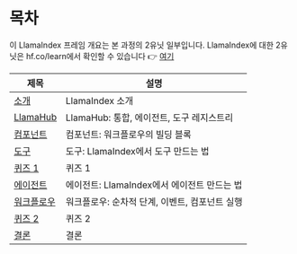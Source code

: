 # 목차

이 LlamaIndex 프레임 개요는 본 과정의 2유닛 일부입니다. LlamaIndex에 대한 2유닛은 hf.co/learn에서 확인할 수 있습니다 👉 <a href="https://hf.co/learn/agents-course/unit2/llama-index/introduction">여기</a>

| 제목 | 설명 |
| --- | --- |
| [소개](introduction.mdx) | LlamaIndex 소개 |
| [LlamaHub](llama-hub.mdx) | LlamaHub: 통합, 에이전트, 도구 레지스트리 |
| [컴포넌트](components.mdx) | 컴포넌트: 워크플로우의 빌딩 블록 |
| [도구](tools.mdx) | 도구: LlamaIndex에서 도구 만드는 법 |
| [퀴즈 1](quiz1.mdx) | 퀴즈 1 |
| [에이전트](agents.mdx) | 에이전트: LlamaIndex에서 에이전트 만드는 법 |
| [워크플로우](workflows.mdx) | 워크플로우: 순차적 단계, 이벤트, 컴포넌트 실행 |
| [퀴즈 2](quiz2.mdx) | 퀴즈 2 |
| [결론](conclusion.mdx) | 결론 | 
